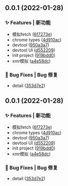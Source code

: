 ## 0.0.1 (2022-01-28)


### ✨ Features | 新功能

* 模拟fetch ([6f7273e](https://gitee.com/Y_onghu/api_proxy_pro/commit/6f7273e))
* chrome types ([4d910ac](https://gitee.com/Y_onghu/api_proxy_pro/commit/4d910ac))
* devtool ([950a3a7](https://gitee.com/Y_onghu/api_proxy_pro/commit/950a3a7))
* devtool UI ([d552209](https://gitee.com/Y_onghu/api_proxy_pro/commit/d552209))
* init project ([919bdd0](https://gitee.com/Y_onghu/api_proxy_pro/commit/919bdd0))
* xmr模拟 ([a4e58dc](https://gitee.com/Y_onghu/api_proxy_pro/commit/a4e58dc))


### 🐛 Bug Fixes | Bug 修复

* detail ([353d7e2](https://gitee.com/Y_onghu/api_proxy_pro/commit/353d7e2))



## 0.0.1 (2022-01-28)


### ✨ Features | 新功能

* 模拟fetch ([6f7273e](https://gitee.com/Y_onghu/api_proxy_pro/commit/6f7273e))
* chrome types ([4d910ac](https://gitee.com/Y_onghu/api_proxy_pro/commit/4d910ac))
* devtool ([950a3a7](https://gitee.com/Y_onghu/api_proxy_pro/commit/950a3a7))
* devtool UI ([d552209](https://gitee.com/Y_onghu/api_proxy_pro/commit/d552209))
* init project ([919bdd0](https://gitee.com/Y_onghu/api_proxy_pro/commit/919bdd0))
* xmr模拟 ([a4e58dc](https://gitee.com/Y_onghu/api_proxy_pro/commit/a4e58dc))


### 🐛 Bug Fixes | Bug 修复

* detail ([353d7e2](https://gitee.com/Y_onghu/api_proxy_pro/commit/353d7e2))



